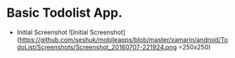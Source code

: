 # Basic Todolist App.
 - Initial Screenshot
 ![Initial Screenshot](https://github.com/seshuk/mobileapps/blob/master/xamarin/android/TodoList/Screenshots/Screenshot_20160707-221924.png =250x250)
